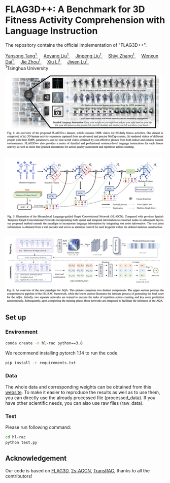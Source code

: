 # FLAG3D++: A Benchmark for 3D Fitness Activity Comprehension with Language Instruction

The repository contains the official implementation of "FLAG3D++".

<div>
    <a href="https://andytang15.github.io/">
        Yansong Tang<sup>1</sup>
    </a>&emsp;
    <!-- </br>Tsinghua University -->
    <a href="https://github.com/AY-Liu"/>
        Aoyang Liu<sup>1</sup>
    </a>&emsp;
    <!-- </br>Tsinghua University -->
    <a href="https://moonsliu.github.io/">
        Jinpeng Liu<sup>1</sup>
    </a>&emsp;
    <!-- </br>Tsinghua University -->
    <a href="https://shiyi-zh0408.github.io/">
        Shiyi Zhang<sup>1</sup>
    </a>&emsp;
    <!-- </br>Tsinghua University -->
    <a href="https://github.com/Dai-Wenxun">
        Wenxun Dai<sup>1</sup>
    </a>&emsp;
    <!-- </br>Tsinghua University -->
    <a href="https://scholar.google.com/citations?user=6a79aPwAAAAJ&hl=en">
        Jie Zhou<sup>1</sup>
    </a>&emsp;
    <a href="https://scholar.google.com/citations?user=Xrh1OIUAAAAJ&hl=en">
        Xiu Li<sup>1</sup>
    </a>&emsp;
    <a href="https://scholar.google.com/citations?user=TN8uDQoAAAAJ&hl=zh-CN">
        Jiwen Lu<sup>1</sup>
    </a>
    <!-- </br>Tsinghua University -->
    </li>&emsp;
    <br>
    <sup>1</sup>Tsinghua University
</div>

![](images/teaser.png)

![](images/figure1.png)

![](images/figure2.png)

## Set up

### Environment

```bash
conda create -n hl-rac python==3.8
```

We recommend installing pytorch 1.14 to run the code.

```bash
pip install -r requirements.txt
```

### Data

The whole data and corresponding weights can be obtained from this [website](https://cloud.tsinghua.edu.cn/d/c742cc573d32460f9af4/). To make it easier to reproduce the results as well as to use them, you can directly use the already processed file (processed_data). If you have other scientific needs, you can also use raw files (raw_data).

### Test

Please run following command:

```bash
cd hl-rac
python test.py
```

## Acknowledgement

Our code is based on [FLAG3D](https://andytang15.github.io/FLAG3D/), [2s-AGCN](https://github.com/lshiwjx/2s-AGCN), [TransRAC](https://github.com/SvipRepetitionCounting/TransRAC), thanks to all the contributors!
